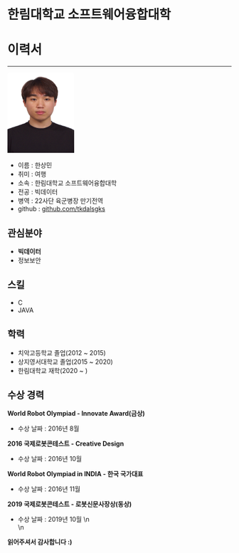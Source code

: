 # 한림대학교 소프트웨어융합대학
# 이력서
---
<img src=hsm.jpg height=180 width=150>

* 이름 : 한상민   
* 취미 : 여행   
* 소속 : 한림대학교 소프트웨어융합대학   
* 전공 : 빅데이터
* 병역 : 22사단 육군병장 만기전역
* github : [github.com/tkdalsgks][github]

[github]:http://github.com/tkdalsgks

관심분야
---
* **빅데이터**
* 정보보안

스킬
---
* C   
* JAVA

학력
---
* 치악고등학교 졸업(2012 ~ 2015)   
* 상지영서대학교 졸업(2015 ~ 2020)
* 한림대학교 재학(2020 ~ )

수상 경력
---
**World Robot Olympiad - Innovate Award(금상)**   
* 수상 날짜 : 2016년 8월

**2016 국제로봇콘테스트 - Creative Design**   
* 수상 날짜 : 2016년 10월

**World Robot Olympiad in INDIA - 한국 국가대표**   
* 수상 날짜 : 2016년 11월

**2019 국제로봇콘테스트 - 로봇신문사장상(동상)**   
* 수상 날짜 : 2019년 10월
\n   
\n   
   
   
**읽어주셔서 감사합니다 :)**
